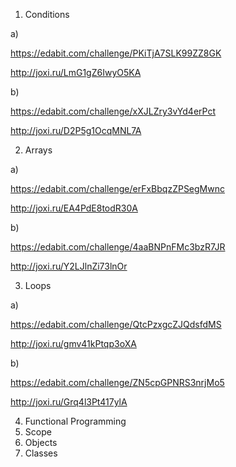 1. Conditions

a)

https://edabit.com/challenge/PKiTjA7SLK99ZZ8GK

http://joxi.ru/LmG1gZ6IwyO5KA

b)

https://edabit.com/challenge/xXJLZry3vYd4erPct

http://joxi.ru/D2P5g1OcqMNL7A

2. Arrays

a)

https://edabit.com/challenge/erFxBbqzZPSegMwnc

http://joxi.ru/EA4PdE8todR30A

b)

https://edabit.com/challenge/4aaBNPnFMc3bzR7JR

http://joxi.ru/Y2LJlnZi73lnOr

3. Loops

a)

https://edabit.com/challenge/QtcPzxgcZJQdsfdMS

http://joxi.ru/gmv41kPtqp3oXA

b)

https://edabit.com/challenge/ZN5cpGPNRS3nrjMo5

http://joxi.ru/Grq4l3Pt417ylA
	
4. Functional Programming
5. Scope
6. Objects
7. Classes

